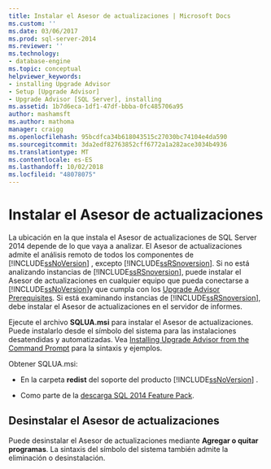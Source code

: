 ```yaml
---
title: Instalar el Asesor de actualizaciones | Microsoft Docs
ms.custom: ''
ms.date: 03/06/2017
ms.prod: sql-server-2014
ms.reviewer: ''
ms.technology:
- database-engine
ms.topic: conceptual
helpviewer_keywords:
- installing Upgrade Advisor
- Setup [Upgrade Advisor]
- Upgrade Advisor [SQL Server], installing
ms.assetid: 1b7d6eca-1df1-47df-bbba-0fc485706a95
author: mashamsft
ms.author: mathoma
manager: craigg
ms.openlocfilehash: 95bcdfca34b618043515c27030bc74104e4da590
ms.sourcegitcommit: 3da2edf82763852cff6772a1a282ace3034b4936
ms.translationtype: MT
ms.contentlocale: es-ES
ms.lasthandoff: 10/02/2018
ms.locfileid: "48078075"
---
```

# <a name="installing-upgrade-advisor"></a>Instalar el Asesor de actualizaciones
  La ubicación en la que instala el Asesor de actualizaciones de SQL Server 2014 depende de lo que vaya a analizar. El Asesor de actualizaciones admite el análisis remoto de todos los componentes de [!INCLUDE[ssNoVersion](../../includes/ssnoversion-md.md)] , excepto [!INCLUDE[ssRSnoversion](../../includes/ssrsnoversion-md.md)]. Si no está analizando instancias de [!INCLUDE[ssRSnoversion](../../includes/ssrsnoversion-md.md)], puede instalar el Asesor de actualizaciones en cualquier equipo que pueda conectarse a [!INCLUDE[ssNoVersion](../../includes/ssnoversion-md.md)]y que cumpla con los [Upgrade Advisor Prerequisites](../../../2014/sql-server/install/upgrade-advisor-prerequisites.md). Si está examinando instancias de [!INCLUDE[ssRSnoversion](../../includes/ssrsnoversion-md.md)], debe instalar el Asesor de actualizaciones en el servidor de informes.  
  
 Ejecute el archivo **SQLUA.msi** para instalar el Asesor de actualizaciones. Puede instalarlo desde el símbolo del sistema para las instalaciones desatendidas y automatizadas. Vea [Installing Upgrade Advisor from the Command Prompt](../../../2014/sql-server/install/installing-upgrade-advisor-from-the-command-prompt.md) para la sintaxis y ejemplos.  
  
 Obtener SQLUA.msi:  
  
-   En la carpeta **redist** del soporte del producto [!INCLUDE[ssNoVersion](../../includes/ssnoversion-md.md)] .  
  
-   Como parte de la [descarga SQL 2014 Feature Pack](http://www.microsoft.com/download/details.aspx?id=42295).  
  
## <a name="uninstalling-upgrade-advisor"></a>Desinstalar el Asesor de actualizaciones  
 Puede desinstalar el Asesor de actualizaciones mediante **Agregar o quitar programas**. La sintaxis del símbolo del sistema también admite la eliminación o desinstalación.  
  
  

